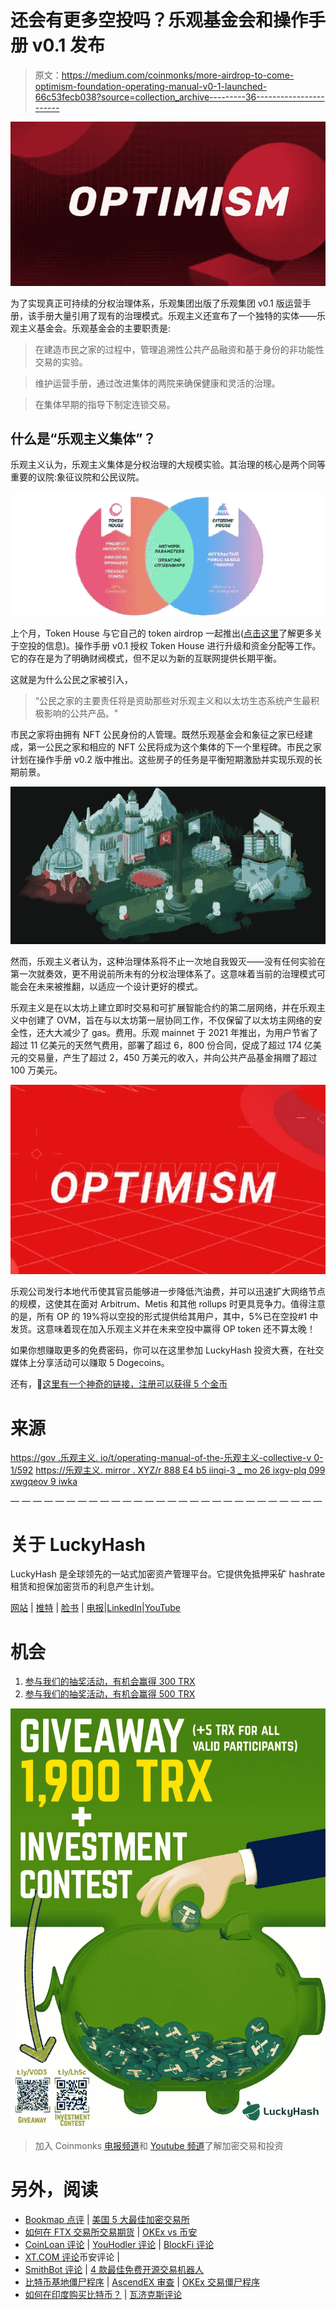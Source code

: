 # 还会有更多空投吗？乐观基金会和操作手册 v0.1 发布

> 原文：<https://medium.com/coinmonks/more-airdrop-to-come-optimism-foundation-operating-manual-v0-1-launched-66c53fecb038?source=collection_archive---------36----------------------->

![](img/28a76e41d7ffc065bb8ee5477af9fc99.png)

为了实现真正可持续的分权治理体系，乐观集团出版了乐观集团 v0.1 版运营手册，该手册大量引用了现有的治理模式。乐观主义还宣布了一个独特的实体——乐观主义基金会。乐观基金会的主要职责是:

>在建造市民之家的过程中，管理追溯性公共产品融资和基于身份的非功能性交易的实验。

>维护运营手册，通过改进集体的两院来确保健康和灵活的治理。

>在集体早期的指导下制定连锁交易。

## 什么是“乐观主义集体”？

乐观主义认为，乐观主义集体是分权治理的大规模实验。其治理的核心是两个同等重要的议院:象征议院和公民议院。

![](img/b75725ec40da5d075bb12fb34f07e291.png)

上个月，Token House 与它自己的 token airdrop 一起推出([点击这里](/coinlucky/biggest-crypto-airdrop-in-2022-optimism-is-launching-governance-token-op-3de823974ec3)了解更多关于空投的信息)。操作手册 v0.1 授权 Token House 进行升级和资金分配等工作。它的存在是为了明确财阀模式，但不足以为新的互联网提供长期平衡。

这就是为什么公民之家被引入，

> “公民之家的主要责任将是资助那些对乐观主义和以太坊生态系统产生最积极影响的公共产品。"

市民之家将由拥有 NFT 公民身份的人管理。既然乐观基金会和象征之家已经建成，第一公民之家和相应的 NFT 公民将成为这个集体的下一个里程碑。市民之家计划在操作手册 v0.2 版中推出。这些房子的任务是平衡短期激励并实现乐观的长期前景。

![](img/aba5c65d58f42f6fe7db26dd8d4d75a0.png)

然而，乐观主义者认为，这种治理体系将不止一次地自我毁灭——没有任何实验在第一次就奏效，更不用说前所未有的分权治理体系了。这意味着当前的治理模式可能会在未来被推翻，以适应一个设计更好的模式。

乐观主义是在以太坊上建立即时交易和可扩展智能合约的第二层网络，并在乐观主义中创建了 OVM，旨在与以太坊第一层协同工作，不仅保留了以太坊主网络的安全性，还大大减少了 gas。费用。乐观 mainnet 于 2021 年推出，为用户节省了超过 11 亿美元的天然气费用，部署了超过 6，800 份合同，促成了超过 174 亿美元的交易量，产生了超过 2，450 万美元的收入，并向公共产品基金捐赠了超过 100 万美元。

![](img/288a3653720b3dcb538301754f5b63ba.png)

乐观公司发行本地代币使其官员能够进一步降低汽油费，并可以迅速扩大网络节点的规模，这使其在面对 Arbitrum、Metis 和其他 rollups 时更具竞争力。值得注意的是，所有 OP 的 19%将以空投的形式提供给其用户，其中，5%已在空投#1 中发货。这意味着现在加入乐观主义并在未来空投中赢得 OP token 还不算太晚！

如果你想赚取更多的免费密码，你可以在这里参加 LuckyHash 投资大赛，在社交媒体上分享活动可以赚取 5 Dogecoins。

还有，🌈[这里有一个神奇的链接，注册可以获得 5 个金币](https://www.luckyhash.com/createAcc?invitationCode=031DA6)

# 来源

[https://gov .乐观主义. io/t/operating-manual-of-the-乐观主义-collective-v 0-1/592](https://gov.optimism.io/t/operating-manual-of-the-optimism-collective-v0-1/592)
[https://乐观主义. mirror . XYZ/r 888 E4 b5 iinqi-3 _ mo 26 ixgv-plq 099 xwgqeov 9 iwka](https://optimism.mirror.xyz/r888e4B5iiNQi-3_mO26ixgv-plQ099XWgqEOv9iWKA)

— — — — — — — — — — — — — — — — — — — — — — — — — — — —

# 关于 LuckyHash

LuckyHash 是全球领先的一站式加密资产管理平台。它提供免抵押采矿 hashrate 租赁和担保加密货币的利息产生计划。

[网站](https://m.luckyhash.com/?utm_source=english&utm_medium=official) | [推特](https://twitter.com/LuckyHash_) | [脸书](https://www.facebook.com/luckyhashofficial) | [电报](https://t.me/luckyhashgroup)|[LinkedIn](https://www.linkedin.com/company/76618197/)|[YouTube](https://www.youtube.com/channel/UCWSfe0OwBuD4D79sSjUoYBA)

# 机会

1.  [参与我们的抽奖活动，有机会赢得 300 TRX](http://t.ly/VKMe)
2.  [参与我们的抽奖活动，有机会赢得 500 TRX](http://t.ly/V0D3)

![](img/e5ae3b2469b492ce24205f63875c652e.png)

> 加入 Coinmonks [电报频道](https://t.me/coincodecap)和 [Youtube 频道](https://www.youtube.com/c/coinmonks/videos)了解加密交易和投资

# 另外，阅读

*   [Bookmap 点评](https://coincodecap.com/bookmap-review-2021-best-trading-software) | [美国 5 大最佳加密交易所](https://coincodecap.com/crypto-exchange-usa)
*   [如何在 FTX 交易所交易期货](https://coincodecap.com/ftx-futures-trading) | [OKEx vs 币安](https://coincodecap.com/okex-vs-binance)
*   [CoinLoan 评论](https://coincodecap.com/coinloan-review) | [YouHodler 评论](/coinmonks/youhodler-4-easy-ways-to-make-money-98969b9689f2) | [BlockFi 评论](https://coincodecap.com/blockfi-review)
*   [XT.COM 评论](https://coincodecap.com/profittradingapp-for-binance)币安评论 |
*   [SmithBot 评论](https://coincodecap.com/smithbot-review) | [4 款最佳免费开源交易机器人](https://coincodecap.com/free-open-source-trading-bots)
*   [比特币基地僵尸程序](/coinmonks/coinbase-bots-ac6359e897f3) | [AscendEX 审查](/coinmonks/ascendex-review-53e829cf75fa) | [OKEx 交易僵尸程序](/coinmonks/okex-trading-bots-234920f61e60)
*   [如何在印度购买比特币？](/coinmonks/buy-bitcoin-in-india-feb50ddfef94) | [瓦济克斯评论](/coinmonks/wazirx-review-5c811b074f5b)